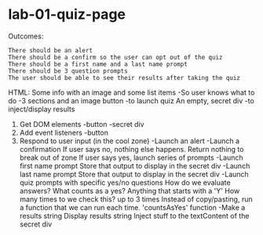 # lab-01-quiz-page

Outcomes:
    
    There should be an alert
    There should be a confirm so the user can opt out of the quiz
    There should be a first name and a last name prompt
    There should be 3 question prompts
    The user should be able to see their results after taking the quiz



HTML:
    Some info with an image and some list items
        -So user knows what to do
        -3 sections and an image
    button
        -to launch quiz
    An empty, secret div
        -to inject/display results

1) Get DOM elements
    -button
    -secret div
2) Add event listeners
    -button
3) Respond to user input (in the cool zone)
    -Launch an alert
    -Launch a confirmation
        If user says no, nothing else happens. Return nothing to break out of zone
        If user says yes, launch series of prompts
    -Launch first name prompt
        Store that output to display in the secret div
    -Launch last name prompt
        Store that output to display in the secret div
    -Launch quiz prompts with specific yes/no questions
        How do we evaluate answers?
        What counts as a yes?
            Anything that starts with a 'Y'
            How many times to we check this? up to 3 times
                Instead of copy/pasting, run a function that we can run each time. 'countsAsYes' function
    -Make a results string
    Display results string
        Inject stuff to the textContent of the secret div
